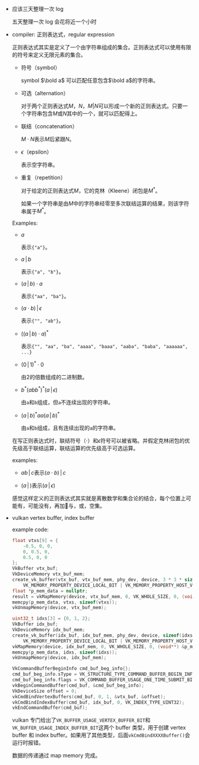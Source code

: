 * 应该三天整理一次 log

    五天整理一次 log 会花将近一个小时

* compiler: 正则表达式，regular expression

    正则表达式其实是定义了一个由字符串组成的集合。正则表达式可以使用有限的符号来定义无限元素的集合。

    * 符号（symbol）

        symbol $\bold a$ 可以匹配任意包含$\bold a$的字符串。

    * 可选（alternation）

        对于两个正则表达式$M$，$N$，$M | N$可以形成一个新的正则表达式。只要一个字符串包含$M$或$N$其中的一个，就可以匹配得上。

    * 联结（concatenation）

        $M \cdot N$表示$M$后紧跟$N$。

    * $\epsilon$（epsilon）

        表示空字符串。

    * 重复（repetition）

        对于给定的正则表达式$M$，它的克林（Kleene）闭包是$M^*$。

        如果一个字符串是由$M$中的字符串经零至多次联结运算的结果，则该字符串属于$M^*$。

    Examples:

    * $a$

        表示`{"a"}`。

    * $a\, |\, b$

        表示`{"a", "b"}`。

    * $(a\, |\, b) \cdot a$

        表示`{"aa", "ba"}`。

    * $(a \cdot b) \, |\, \epsilon$

        表示`{"", "ab"}`。

    * $((a\, |\, b) \cdot a)^*$

        表示`{"", "aa", "ba", "aaaa", "baaa", "aaba", "baba", "aaaaaa", ...}`

    * $(0 \, | \, 1)^* \cdot 0$

        由$2$的倍数组成的二进制数。

    * $b^*(abb^*)^*(a \, | \, \epsilon)$

        由`a`和`b`组成，但`a`不连续出现的字符串。

    * $(a\, | \, b)^*aa(a \, | \, b)^*$

        由`a`和`b`组成，且有连续出现的`a`的字符串。

    在写正则表达式时，联结符号（$\cdot$）和$\epsilon$符号可以被省略。并假定克林闭包的优先级高于联结运算，联结运算的优先级高于可选运算。

    examples:

    * $ab \, | \, c$表示$(a \cdot b) \, | \, c$

    * $(a\, |\, )$表示$(a \, | \, \epsilon)$

    感觉这样定义的正则表达式其实就是离散数学和集合论的结合，每个位置上可能有，可能没有，再加𣥖与，或，空集。

* vulkan vertex buffer, index buffer

    example code:

    ```cpp
    float vtxs[9] = {
        -0.5, 0, 0,
        0, 0.5, 0,
        0.5, 0, 0
    };
    VkBuffer vtx_buf;
    VkDeviceMemory vtx_buf_mem;
    create_vk_buffer(vtx_buf, vtx_buf_mem, phy_dev, device, 3 * 3 * sizeof(float), VK_BUFFER_USAGE_VERTEX_BUFFER_BIT,
        VK_MEMORY_PROPERTY_DEVICE_LOCAL_BIT | VK_MEMORY_PROPERTY_HOST_VISIBLE_BIT);
    float *p_mem_data = nullptr;
    result = vkMapMemory(device, vtx_buf_mem, 0, VK_WHOLE_SIZE, 0, (void**) &p_mem_data);
    memcpy(p_mem_data, vtxs, sizeof(vtxs));
    vkUnmapMemory(device, vtx_buf_mem);

    uint32_t idxs[3] = {0, 1, 2};
    VkBuffer idx_buf;
    VkDeviceMemory idx_buf_mem;
    create_vk_buffer(idx_buf, idx_buf_mem, phy_dev, device, sizeof(idxs), VK_BUFFER_USAGE_INDEX_BUFFER_BIT,
        VK_MEMORY_PROPERTY_DEVICE_LOCAL_BIT | VK_MEMORY_PROPERTY_HOST_VISIBLE_BIT);
    vkMapMemory(device, idx_buf_mem, 0, VK_WHOLE_SIZE, 0, (void**) &p_mem_data);
    memcpy(p_mem_data, idxs, sizeof(idxs));
    vkUnmapMemory(device, idx_buf_mem);

    VkCommandBufferBeginInfo cmd_buf_beg_info{};
    cmd_buf_beg_info.sType = VK_STRUCTURE_TYPE_COMMAND_BUFFER_BEGIN_INFO;
    cmd_buf_beg_info.flags = VK_COMMAND_BUFFER_USAGE_ONE_TIME_SUBMIT_BIT;
    vkBeginCommandBuffer(cmd_buf, &cmd_buf_beg_info);
    VkDeviceSize offset = 0;
    vkCmdBindVertexBuffers(cmd_buf, 0, 1, &vtx_buf, &offset);
    vkCmdBindIndexBuffer(cmd_buf, idx_buf, 0, VK_INDEX_TYPE_UINT32);
    vkEndCommandBuffer(cmd_buf);
    ```

    vulkan 专门给出了`VK_BUFFER_USAGE_VERTEX_BUFFER_BIT`和`VK_BUFFER_USAGE_INDEX_BUFFER_BIT`这两个 buffer 类型，用于创建 vertex buffer 和 index buffer。如果用了其他类型，后面`vkCmdBindXXXXBuffer()`会运行时报错。

    数据的传递通过 map memory 完成。